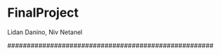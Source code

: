 # FinalProject
Lidan Danino, 
 Niv Netanel
 
 #####################################################

